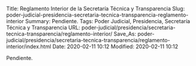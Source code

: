 Title: Reglamento Interior de la Secretaría Técnica y Transparencia
Slug: poder-judicial-presidencia-secretaria-tecnica-transparencia-reglamento-interior
Summary: Pendiente.
Tags: Poder Judicial, Presidencia, Secretaría Técnica y Transparencia
URL: poder-judicial/presidencia/secretaria-tecnica-transparencia/reglamento-interior/
Save_As: poder-judicial/presidencia/secretaria-tecnica-transparencia/reglamento-interior/index.html
Date: 2020-02-11 10:12
Modified: 2020-02-11 10:12


Pendiente.
